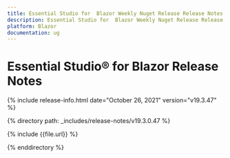 ```yaml
---
title: Essential Studio for  Blazor Weekly Nuget Release Release Notes  
description: Essential Studio for  Blazor Weekly Nuget Release Release Notes  
platform: Blazor
documentation: ug
---
```


# Essential Studio&reg; for  Blazor  Release Notes  

{% include release-info.html date="October 26, 2021"  version="v19.3.47" %} 


{% directory path: _includes/release-notes/v19.3.0.47 %}

{% include {{file.url}} %}

{% enddirectory %}